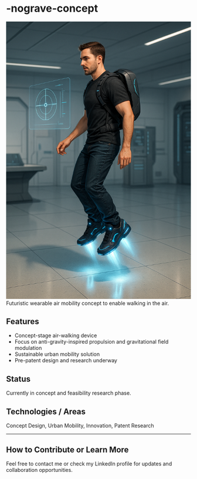 # -nograve-concept
![NoGravè Concept](./concept.png)
 Futuristic wearable air mobility concept to enable walking in the air.
## Features
- Concept-stage air-walking device
- Focus on anti-gravity-inspired propulsion and gravitational field modulation
- Sustainable urban mobility solution
- Pre-patent design and research underway

## Status
Currently in concept and feasibility research phase.

## Technologies / Areas
Concept Design, Urban Mobility, Innovation, Patent Research

---

## How to Contribute or Learn More
Feel free to contact me or check my LinkedIn profile for updates and collaboration opportunities.
